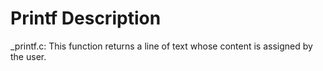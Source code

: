 # Printf Description

_printf.c: This function returns a line of text whose content is assigned by the user.
